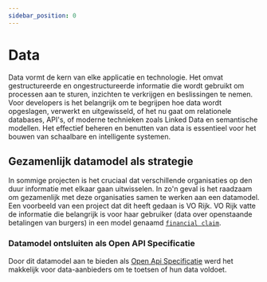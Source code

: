 ```yaml
---
sidebar_position: 0
---
```



# Data

Data vormt de kern van elke applicatie en technologie. Het omvat gestructureerde en ongestructureerde informatie die wordt gebruikt om processen aan te sturen, inzichten te verkrijgen en beslissingen te nemen. Voor developers is het belangrijk om te begrijpen hoe data wordt opgeslagen, verwerkt en uitgewisseld, of het nu gaat om relationele databases, API's, of moderne technieken zoals Linked Data en semantische modellen. Het effectief beheren en benutten van data is essentieel voor het bouwen van schaalbare en intelligente systemen.

## Gezamenlijk datamodel als strategie

In sommige projecten is het cruciaal dat verschillende organisaties op den duur informatie met elkaar gaan uitwisselen. In zo'n geval is het raadzaam om gezamenlijk met deze organisaties samen te werken aan een datamodel. Een voorbeeld van een project dat dit heeft gedaan is VO Rijk. VO Rijk vatte de informatie die belangrijk is voor haar gebruiker (data over openstaande betalingen van burgers) in een model genaamd [`financial claim`](https://vorijk.nl/docs/financiele-verplichtingen/document_types/financial_claims_information_document/). 

### Datamodel ontsluiten als Open API Specificatie
Door dit datamodel aan te bieden als [Open Api Specificatie](/kennisbank/apis/standaarden/open-api-specification) werd het makkelijk voor data-aanbieders om te toetsen of hun data voldoet.

<br/>
